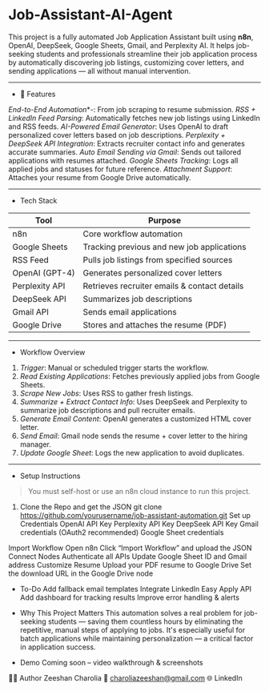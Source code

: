 # Job-Assistant-AI-Agent

This project is a fully automated Job Application Assistant built using **n8n**, OpenAI, DeepSeek, Google Sheets, Gmail, and Perplexity AI. It helps job-seeking students and professionals streamline their job application process by automatically discovering job listings, customizing cover letters, and sending applications — all without manual intervention.

---

- 🚀 Features

*End-to-End Automation**-: From job scraping to resume submission.
*RSS + LinkedIn Feed Parsing*: Automatically fetches new job listings using LinkedIn and RSS feeds.
*AI-Powered Email Generator*: Uses OpenAI to draft personalized cover letters based on job descriptions.
*Perplexity + DeepSeek API Integration*: Extracts recruiter contact info and generates accurate summaries.
*Auto Email Sending via Gmail*: Sends out tailored applications with resumes attached.
*Google Sheets Tracking*: Logs all applied jobs and statuses for future reference.
*Attachment Support*: Attaches your resume from Google Drive automatically.

---

- Tech Stack

| Tool            | Purpose                                        |
|-----------------|------------------------------------------------|
| n8n             | Core workflow automation                       |
| Google Sheets   | Tracking previous and new job applications     |
| RSS Feed        | Pulls job listings from specified sources      |
| OpenAI (GPT-4)  | Generates personalized cover letters           |
| Perplexity API  | Retrieves recruiter emails & contact details   |
| DeepSeek API    | Summarizes job descriptions                    |
| Gmail API       | Sends email applications                       |
| Google Drive    | Stores and attaches the resume (PDF)           |

---

- Workflow Overview

1. *Trigger*: Manual or scheduled trigger starts the workflow.
2. *Read Existing Applications*: Fetches previously applied jobs from Google Sheets.
3. *Scrape New Jobs*: Uses RSS to gather fresh listings.
4. *Summarize + Extract Contact Info*: Uses DeepSeek and Perplexity to summarize job descriptions and pull recruiter emails.
5. *Generate Email Content*: OpenAI generates a customized HTML cover letter.
6. *Send Email*: Gmail node sends the resume + cover letter to the hiring manager.
7. *Update Google Sheet*: Logs the new application to avoid duplicates.

---

- Setup Instructions

> You must self-host or use an n8n cloud instance to run this project.

1. Clone the Repo and get the JSON
git clone https://github.com/yourusername/job-assistant-automation.git
Set up Credentials
OpenAI API Key
Perplexity API Key
DeepSeek API Key
Gmail credentials (OAuth2 recommended)
Google Sheet credentials

Import Workflow
Open n8n
Click “Import Workflow” and upload the JSON
Connect Nodes
Authenticate all APIs
Update Google Sheet ID and Gmail address
Customize Resume
Upload your PDF resume to Google Drive
Set the download URL in the Google Drive node

- To-Do
Add fallback email templates
Integrate LinkedIn Easy Apply API
Add dashboard for tracking results
Improve error handling & alerts

- Why This Project Matters
This automation solves a real problem for job-seeking students — saving them countless hours by eliminating the repetitive, manual steps of applying to jobs. It's especially useful for batch applications while maintaining personalization — a critical factor in application success.

- Demo
Coming soon – video walkthrough & screenshots

🧑‍💻 Author
Zeeshan Charolia
📧 charoliazeeshan@gmail.com
🌐 LinkedIn
